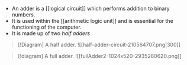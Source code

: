 - An adder is a [[logical circuit]] which performs addition to binary numbers.
- It is used within the [[arithmetic logic unit]] and is essential for the functioning of the computer.
- It is made up of two *half adders*

> [!Diagram] A half adder.
> ![[half-adder-circuit-210564707.png|300]]

> [!diagram] A full adder.
> ![[fullAdder2-1024x520-2935280620.png]]
